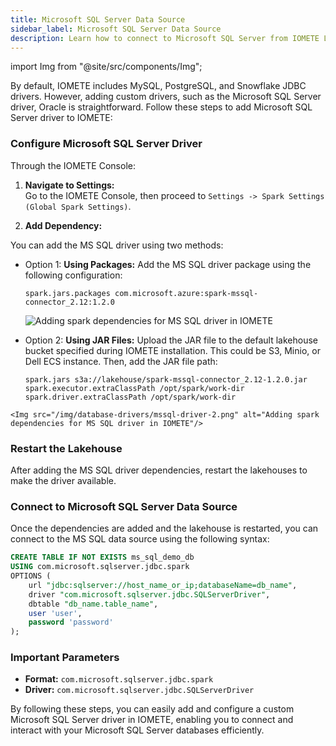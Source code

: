 ```yaml
---
title: Microsoft SQL Server Data Source
sidebar_label: Microsoft SQL Server Data Source
description: Learn how to connect to Microsoft SQL Server from IOMETE Lakehouse.
---
```


import Img from "@site/src/components/Img";

By default, IOMETE includes MySQL, PostgreSQL, and Snowflake JDBC drivers. However, adding custom drivers, such as the Microsoft SQL Server driver, Oracle is straightforward. Follow these steps to add Microsoft SQL Server driver to IOMETE:

### Configure Microsoft SQL Server Driver

Through the IOMETE Console:  
1. **Navigate to Settings:**  
   Go to the IOMETE Console, then proceed to `Settings -> Spark Settings (Global Spark Settings)`.  

2. **Add Dependency:**  

You can add the MS SQL driver using two methods:  

   - Option 1: **Using Packages:**
     Add the MS SQL driver package using the following configuration:
     ```
     spark.jars.packages com.microsoft.azure:spark-mssql-connector_2.12:1.2.0
     ```
     <Img src="/img/database-drivers/mssql-driver-1.png" alt="Adding spark dependencies for MS SQL driver in IOMETE"/>

   - Option 2: **Using JAR Files:**
     Upload the JAR file to the default lakehouse bucket specified during IOMETE installation. This could be S3, Minio, or Dell ECS instance. Then, add the JAR file path:
     ```
     spark.jars s3a://lakehouse/spark-mssql-connector_2.12-1.2.0.jar
     spark.executor.extraClassPath /opt/spark/work-dir
     spark.driver.extraClassPath /opt/spark/work-dir
     ```

    <Img src="/img/database-drivers/mssql-driver-2.png" alt="Adding spark dependencies for MS SQL driver in IOMETE"/>

### Restart the Lakehouse

After adding the MS SQL driver dependencies, restart the lakehouses to make the driver available.

### Connect to Microsoft SQL Server Data Source

Once the dependencies are added and the lakehouse is restarted, you can connect to the MS SQL data source using the following syntax:

```sql
CREATE TABLE IF NOT EXISTS ms_sql_demo_db
USING com.microsoft.sqlserver.jdbc.spark
OPTIONS (
    url "jdbc:sqlserver://host_name_or_ip;databaseName=db_name",
    driver "com.microsoft.sqlserver.jdbc.SQLServerDriver",
    dbtable "db_name.table_name",
    user 'user',
    password 'password'
);
```

### Important Parameters

- **Format:** `com.microsoft.sqlserver.jdbc.spark`
- **Driver:** `com.microsoft.sqlserver.jdbc.SQLServerDriver`

By following these steps, you can easily add and configure a custom Microsoft SQL Server driver in IOMETE, enabling you to connect and interact with your Microsoft SQL Server databases efficiently.

